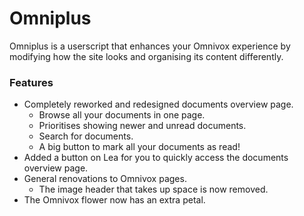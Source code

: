 # Omniplus

Omniplus is a userscript that enhances your Omnivox experience by modifying how the site looks and organising its 
content differently. 

### Features

- Completely reworked and redesigned documents overview page.
    - Browse all your documents in one page.
    - Prioritises showing newer and unread documents.
    - Search for documents.
    - A big button to mark all your documents as read!
- Added a button on Lea for you to quickly access the documents overview page.
- General renovations to Omnivox pages.
    - The image header that takes up space is now removed.
- The Omnivox flower now has an extra petal.